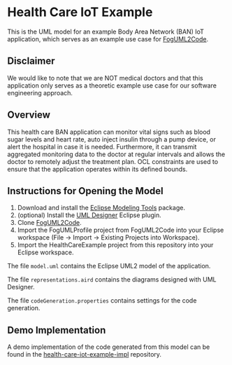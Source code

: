 # Health Care IoT Example

This is the UML model for an example Body Area Network (BAN) IoT application, which serves as an example use case for [FogUML2Code](https://github.com/fog-uml-2-code/fog-uml-2-code).

## Disclaimer
We would like to note that we are NOT medical doctors and that this application only serves as a theoretic example use case for our software engineering approach.

## Overview
This health care BAN application can monitor vital signs such as blood sugar levels and heart rate, auto inject insulin through a pump device, or alert the hospital in case it is needed.
Furthermore, it can transmit aggregated monitoring data to the doctor at regular intervals and allows the doctor to remotely adjust the treatment plan.
OCL constraints are used to ensure that the application operates within its defined bounds.

## Instructions for Opening the Model
1. Download and install the [Eclipse Modeling Tools](https://www.eclipse.org/downloads/packages/) package.
2. (optional) Install the [UML Designer](http://www.umldesigner.org/) Eclipse plugin.
3. Clone [FogUML2Code](https://github.com/fog-uml-2-code/fog-uml-2-code).
4. Import the FogUMLProfile project from FogUML2Code into your Eclipse workspace (File -> Import -> Existing Projects into Workspace).
5. Import the HealthCareExample project from this repository into your Eclipse workspace.

The file `model.uml` contains the Eclipse UML2 model of the application.

The file `representations.aird` contains the diagrams designed with UML Designer.

The file `codeGeneration.properties` contains settings for the code generation.

## Demo Implementation
A demo implementation of the code generated from this model can be found in the [health-care-iot-example-impl](https://github.com/fog-uml-2-code/health-care-iot-example-impl) repository.
